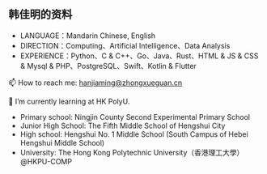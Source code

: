 ## 韩佳明的资料

* LANGUAGE：Mandarin Chinese, English
* DIRECTION：Computing、Artificial Intelligence、Data Analysis
* EXPERIENCE：Python、C & C++、Go、Java、Rust、HTML & JS & CSS & Mysql & PHP、PostgreSQL、Swift、Kotlin & Flutter

📫 How to reach me: hanjiaming@zhongxueguan.cn

🌱 I’m currently learning at HK PolyU.

* Primary school: Ningjin County Second Experimental Primary School 
* Junior High School: The Fifth Middle School of Hengshui City 
* High school: Hengshui No. 1 Middle School (South Campus of Hebei Hengshui Middle School) 
* University: The Hong Kong Polytechnic University（香港理工大學）@HKPU-COMP



<!--
**guomaimang/guomaimang** is a ✨ _special_ ✨ repository because its `README.md` (this file) appears on your GitHub profile.

Here are some ideas to get you started:

- 🔭 I’m currently working on ...
- 🌱 I’m currently learning ...
- 👯 I’m looking to collaborate on ...
- 🤔 I’m looking for help with ...
- 💬 Ask me about ...
- 📫 How to reach me: ...
- 😄 Pronouns: ...
- ⚡ Fun fact: ...






-->
